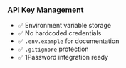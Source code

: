 ### API Key Management

- ✅ Environment variable storage
- ✅ No hardcoded credentials
- ✅ `.env.example` for documentation
- ✅ `.gitignore` protection
- ✅ 1Password integration ready
